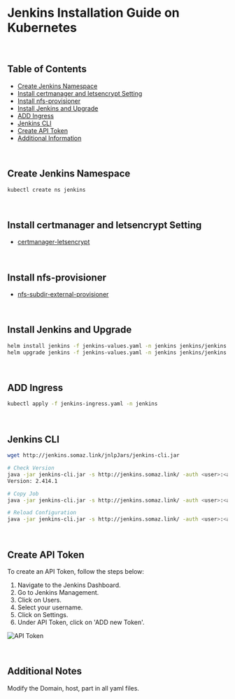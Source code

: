 # Jenkins Installation Guide on Kubernetes

<br/>

## Table of Contents
- [Create Jenkins Namespace](#create-jenkins-namespace)
- [Install certmanager and letsencrypt Setting](#install-certmanager-and-letsencrypt-setting)
- [Install nfs-provisioner](#install-nfs-provisioner)
- [Install Jenkins and Upgrade](#install-jenkins-and-upgrade)
- [ADD Ingress](#add-ingress)
- [Jenkins CLI](#jenkins-cli)
- [Create API Token](#create-api-token)
- [Additional Information](#additional-information)

<br/>

## Create Jenkins Namespace
```bash
kubectl create ns jenkins
```

<br/>

## Install certmanager and letsencrypt Setting
- [certmanager-letsencrypt](https://github.com/somaz94/certmanager-letsencrypt)

<br/>

## Install nfs-provisioner
- [nfs-subdir-external-provisioner](https://kubernetes-sigs.github.io/nfs-subdir-external-provisioner)

<br/>

## Install Jenkins and Upgrade
```bash
helm install jenkins -f jenkins-values.yaml -n jenkins jenkins/jenkins
helm upgrade jenkins -f jenkins-values.yaml -n jenkins jenkins/jenkins # Upgrade Method
```

<br/>

## ADD Ingress
```bash
kubectl apply -f jenkins-ingress.yaml -n jenkins
```

<br/>

## Jenkins CLI
```bash
wget http://jenkins.somaz.link/jnlpJars/jenkins-cli.jar

# Check Version
java -jar jenkins-cli.jar -s http://jenkins.somaz.link/ -auth <user>:<api-token> -version
Version: 2.414.1

# Copy Job
java -jar jenkins-cli.jar -s http://jenkins.somaz.link/ -auth <user>:<api-token> copy-job <origin-job> <copy-job>

# Reload Configuration
java -jar jenkins-cli.jar -s http://jenkins.somaz.link/ -auth <user>:<api-token> reload-configuration
```

<br/>

## Create API Token
To create an API Token, follow the steps below:

1. Navigate to the Jenkins Dashboard.
2. Go to Jenkins Management.
3. Click on Users.
4. Select your username.
5. Click on Settings.
6. Under API Token, click on 'ADD new Token'.

![API Token](https://github.com/somaz94/cicd-monitoring/assets/112675579/8f5efc91-c8fc-470d-bfa4-4144d2f5c36e)

<br/>

## Additional Notes
Modify the Domain, host, part in all yaml files.

